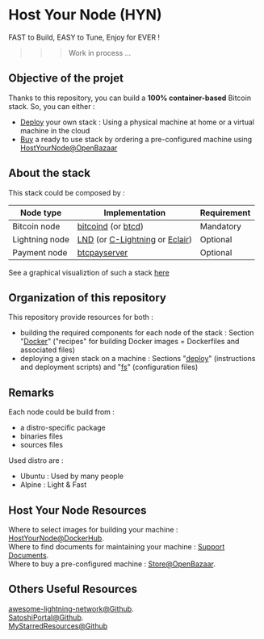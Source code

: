 Host Your Node (HYN)
==
FAST to Build, EASY to Tune, Enjoy for EVER !

>>> Work in process ...

Objective of the projet
- 
Thanks to this repository, you can build a __100% container-based__ Bitcoin stack. So, you can either :
* <A href="https://github.com/babonet13/HostYourNode/tree/master/deploy">Deploy</A> your own stack : Using a physical machine at home or a virtual machine in the cloud
* <A href="http://bit.ly/2D8xyIm">Buy</A> a ready to use stack by ordering a pre-configured machine using <a href="https://openbazaar.com/store/QmacnmoLh9Fbqn29JYifgB7yyxpPfW9Ezo6BDETNLpYcgQ">HostYourNode@OpenBazaar</a>

About the stack 
-
This stack could be composed by : 
 <table>
    <thead>
        <tr>
            <th>Node type</th>
            <th>Implementation</th>
            <th>Requirement</th>
        </tr>
    </thead>
    <tbody>
        <tr>
            <td>Bitcoin node</td>
            <td><A href="https://github.com/bitcoin/bitcoin">bitcoind</A> (or <A href="https://github.com/btcsuite/btcd">btcd</A>)</td>
            <td>Mandatory</td>
        </tr>
        <tr>
            <td>Lightning node</td>
            <td><A href="https://github.com/lightningnetwork/lnd">LND</A> (or <A href="https://github.com/ElementsProject/lightning">C-Lightning</A> or <A href="https://github.com/ACINQ/eclair">Eclair</A>)</td>
            <td>Optional</td>
        </tr>
        <tr>
            <td>Payment node</td>
            <td><A href="https://github.com/btcpayserver/btcpayserver">btcpayserver</A></td>
            <td>Optional</td>
        </tr>
    </tbody>
</table>
 
  See a graphical visualiztion of such a stack <a href="http://bit.ly/2yp0iHW">here</a>

Organization of this repository
-
This repository provide resources for both :
* building the required components for each node of the stack : Section "<A href="https://github.com/babonet13/HostYourNode/tree/master/Docker">Docker</A>" ("recipes" for building Docker images = Dockerfiles and associated files)
* deploying a given stack on a machine : Sections "<A href="https://github.com/babonet13/HostYourNode/tree/master/deploy">deploy</A>" (instructions and deployment scripts) and "<A href="https://github.com/babonet13/HostYourNode/tree/master/fs">fs</A>" (configuration files)

Remarks
-
Each node could be build from :
   - a distro-specific package
   - binaries files
   - sources files

Used distro are :
   - Ubuntu : Used by many people
   - Alpine : Light & Fast
 
  Host Your Node Resources
 -
 Where to select images for building your machine : <A href="https://hub.docker.com/u/hostyournode/">HostYourNode@DockerHub</A>.   
 Where to find documents for maintaining your machine : <A href="http://bit.ly/2D8xyIm">Support Documents</A>.  
 Where to buy a pre-configured machine : <A href="http://bit.ly/2DOj69o">Store@OpenBazaar</A>.  
 
 Others Useful Resources
 -
 <A href="https://github.com/bcongdon/awesome-lightning-network">awesome-lightning-network@Github</A>.  
 <A href="https://github.com/SatoshiPortal">SatoshiPortal@Github</A>.  
 <A href="https://github.com/babonet13?tab=stars">MyStarredResources@Github</A>  

